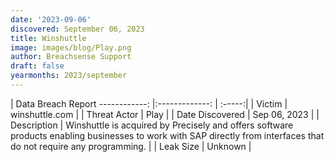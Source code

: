 ```yaml
---
date: '2023-09-06'
discovered: September 06, 2023
title: Winshuttle
image: images/blog/Play.png
author: Breachsense Support
draft: false
yearmonths: 2023/september
---
```



| Data Breach Report
------------:     |:-------------:    | :-----:|
| Victim      | winshuttle.com      | 
| Threat Actor      | Play      | 
| Date Discovered      | Sep 06, 2023      | 
| Description      | Winshuttle is acquired by Precisely and offers software products enabling businesses to work with SAP directly from interfaces that do not require any programming.      | 
| Leak Size      | Unknown      | 

